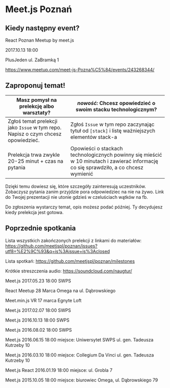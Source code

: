# Meet.js Poznań

## Kiedy następny event?

React Poznan Meetup by meet.js

2017.10.13 18:00

PlusJeden ul. ZaBramką 1

https://www.meetup.com/meet-js-Pozna%C5%84/events/243268344/

## Zaproponuj temat!

Masz pomysł na prelekcję albo warsztaty? | *nowość:*  Chcesz opowiedzieć o swoim stacku technologicznym?
 --- | ---
Zgłoś temat prelekcji jako `Issue` w tym repo. Napisz o czym chcesz opowiedzieć. |  Zgłoś `Issue` w tym repo zaczynając tytuł od `[stack]` i listę ważniejszych elementów stack-a
Prelekcja trwa zwykle 20-25 minut + czas na pytania| Opowieści o stackach technologicznych powinny się mieścić w 10 minutach i zawierać informację co się sprawdziło, a co chcesz wymienić


Dzięki temu dowiesz się, które szczegóły zainteresują uczestników.
Zobaczysz pytania zanim przyjdzie pora odpowiedziec na nie na żywo.
Link do Twojej prezentacji nie utonie gdzieś w czeluściach wątków na fb.

Do zgłoszenia wystarczy temat, opis możesz podać później. Ty decydujesz kiedy prelekcja jest gotowa.

## Poprzednie spotkania

Lista wszystkich zakończonych prelekcji z linkami do materiałów:
https://github.com/meetjspl/poznan/issues?utf8=%E2%9C%93&q=is%3Aissue+is%3Aclosed

Lista spotkań:
https://github.com/meetjspl/poznan/milestones

Krótkie streszczenia audio:
https://soundcloud.com/naugtur/

Meet.js
2017.05.23 18:00
SWPS

React Meetup
28 Marca 
Omega na ul. Dąbrowskiego 

Meet.min.js VR 
17 marca
Egnyte Loft 

Meet.js
2017.02.07 18:00
SWPS

Meet.js
2016.10.13 18:00
SWPS

Meet.js
2016.08.02 18:00
SWPS

Meet.js
2016.06.15 18:00
miejsce: Uniwersytet SWPS ul. gen. Tadeusza Kutrzeby 10

Meet.js
2016.03.10 18:00
miejsce: Collegium Da Vinci ul. gen. Tadeusza Kutrzeby 10

Meet.js React
2016.01.19 18:00
miejsce: ul. Grobla 7 

Meet.js
2015.10.05 18:00
miejsce: biurowiec Omega, ul. Dąbrowskiego 79
